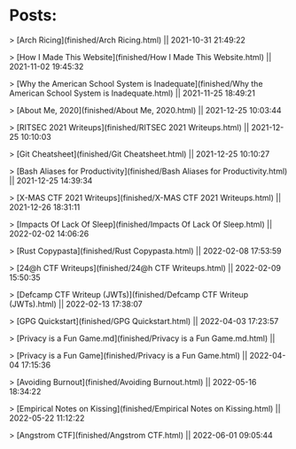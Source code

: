 # Posts:
<!--- The following entries are autogenerated--->
<!--- [post-name](relative-post-location) || last-modified-date-of-post-in-"yyyy-mm-dd hh-mm-ss"--->
\> [Arch Ricing](finished/Arch Ricing.html) || 2021-10-31 21:49:22

\> [How I Made This Website](finished/How I Made This Website.html) || 2021-11-02 19:45:32

\> [Why the American School System is Inadequate](finished/Why the American School System is Inadequate.html) || 2021-11-25 18:49:21

\> [About Me, 2020](finished/About Me, 2020.html) || 2021-12-25 10:03:44

\> [RITSEC 2021 Writeups](finished/RITSEC 2021 Writeups.html) || 2021-12-25 10:10:03

\> [Git Cheatsheet](finished/Git Cheatsheet.html) || 2021-12-25 10:10:27

\> [Bash Aliases for Productivity](finished/Bash Aliases for Productivity.html) || 2021-12-25 14:39:34

\> [X-MAS CTF 2021 Writeups](finished/X-MAS CTF 2021 Writeups.html) || 2021-12-26 18:31:11

\> [Impacts Of Lack Of Sleep](finished/Impacts Of Lack Of Sleep.html) || 2022-02-02 14:06:26

\> [Rust Copypasta](finished/Rust Copypasta.html) || 2022-02-08 17:53:59

\> [24@h CTF Writeups](finished/24@h CTF Writeups.html) || 2022-02-09 15:50:35

\> [Defcamp CTF Writeup (JWTs)](finished/Defcamp CTF Writeup (JWTs).html) || 2022-02-13 17:38:07

\> [GPG Quickstart](finished/GPG Quickstart.html) || 2022-04-03 17:23:57

\> [Privacy is a Fun Game.md](finished/Privacy is a Fun Game.md.html) || 

\> [Privacy is a Fun Game](finished/Privacy is a Fun Game.html) || 2022-04-04 17:15:36

\> [Avoiding Burnout](finished/Avoiding Burnout.html) || 2022-05-16 18:34:22

\> [Empirical Notes on Kissing](finished/Empirical Notes on Kissing.html) || 2022-05-22 11:12:22

\> [Angstrom CTF](finished/Angstrom CTF.html) || 2022-06-01 09:05:44


